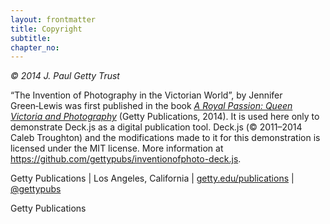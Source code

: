 ```yaml
---
layout: frontmatter
title: Copyright
subtitle:
chapter_no:
---
```


*© 2014 J. Paul Getty Trust*

“The Invention of Photography in the Victorian World”, by Jennifer
Green‑Lewis was first published in the book [*A Royal Passion: Queen
Victoria and
Photography*](http://shop.getty.edu/products/a-royal-passion-queen-victoria-and-photography-978-1606061558)
(Getty Publications, 2014). It is used here only to demonstrate Deck.js
as a digital publication tool. Deck.js (© 2011–2014 Caleb Troughton) and
the modifications made to it for this demonstration is licensed under
the MIT license. More information at
<https://github.com/gettypubs/inventionofphoto-deck.js>.

Getty Publications | Los Angeles, California |
[getty.edu/publications](http://www.getty.edu/publications "Getty Publications")
| [@gettypubs](http://www.twitter.com/gettypubs "@gettypubs on Twitter")

Getty Publications
